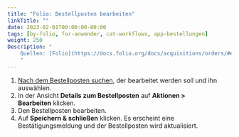 ```yaml
---
title: "Folio: Bestellposten bearbeiten"
linkTitle: ""
date: 2023-02-01T00:00:00-00:00
tags: [by-folio, for-anwender, cat-workflows, app-bestellungen]
weight: 250
Description: "
    Quellen: [Folio](https://docs.folio.org/docs/acquisitions/orders/#editing-an-order-line) & [GBV](https://info.gbv.de/display/FOLIOGBVEXTERN/Folio:+Bestellposten+bearbeiten)
    "
---
```


1.  [Nach dem Bestellposten suchen](https://info.gbv.de/display/FOLIOGBVEXTERN/Folio%3A+Bestellposten+suchen), der bearbeitet werden soll und ihn auswählen.
2.  In der Ansicht **Details zum Bestellposten** auf **Aktionen > Bearbeiten** klicken.
3.  Den Bestellposten bearbeiten.
4.  Auf **Speichern & schließen** klicken. Es erscheint eine Bestätigungsmeldung und der Bestellposten wird aktualisiert.
